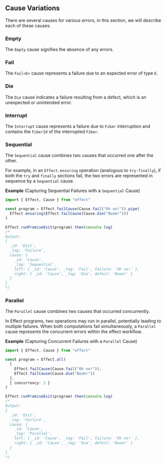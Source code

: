 ## Cause Variations

There are several causes for various errors, in this section, we will describe each of these causes.

### Empty

The `Empty` cause signifies the absence of any errors.

### Fail

The `Fail<E>` cause represents a failure due to an expected error of type `E`.

### Die

The `Die` cause indicates a failure resulting from a defect, which is an unexpected or unintended error.

### Interrupt

The `Interrupt` cause represents a failure due to `Fiber` interruption and contains the `FiberId` of the interrupted `Fiber`.

### Sequential

The `Sequential` cause combines two causes that occurred one after the other.

For example, in an `Effect.ensuring` operation (analogous to `try-finally`), if both the `try` and `finally` sections fail, the two errors are represented in sequence by a `Sequential` cause.

**Example** (Capturing Sequential Failures with a `Sequential` Cause)

```ts twoslash
import { Effect, Cause } from "effect"

const program = Effect.failCause(Cause.fail("Oh no!")).pipe(
  Effect.ensuring(Effect.failCause(Cause.die("Boom!")))
)

Effect.runPromiseExit(program).then(console.log)
/*
Output:
{
  _id: 'Exit',
  _tag: 'Failure',
  cause: {
    _id: 'Cause',
    _tag: 'Sequential',
    left: { _id: 'Cause', _tag: 'Fail', failure: 'Oh no!' },
    right: { _id: 'Cause', _tag: 'Die', defect: 'Boom!' }
  }
}
*/
```

### Parallel

The `Parallel` cause combines two causes that occurred concurrently.

In Effect programs, two operations may run in parallel, potentially leading to multiple failures. When both computations fail simultaneously, a `Parallel` cause represents the concurrent errors within the effect workflow.

**Example** (Capturing Concurrent Failures with a `Parallel` Cause)

```ts twoslash
import { Effect, Cause } from "effect"

const program = Effect.all(
  [
    Effect.failCause(Cause.fail("Oh no!")),
    Effect.failCause(Cause.die("Boom!"))
  ],
  { concurrency: 2 }
)

Effect.runPromiseExit(program).then(console.log)
/*
Output:
{
  _id: 'Exit',
  _tag: 'Failure',
  cause: {
    _id: 'Cause',
    _tag: 'Parallel',
    left: { _id: 'Cause', _tag: 'Fail', failure: 'Oh no!' },
    right: { _id: 'Cause', _tag: 'Die', defect: 'Boom!' }
  }
}
*/
```
